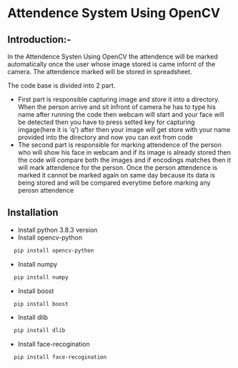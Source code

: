 
# Attendence System Using OpenCV




## Introduction:-
In the Attendence Systen Using OpenCV the attendence will be marked automatically once the user whose image stored is came infornt of the camera. The attendence marked will be stored in spreadsheet.

The code base is divided into 2 part.

- First part is responsible capturing image and store it into a directory. When the person arrive and sit infront of camera he has to type his name after running the code then webcam will start and your face will be detected then you have to press setted key for capturing imgage(here it is 'q') after then your image will get store with your name provided into the directory and now you can exit from code
- The second part is responsible for marking attendence of the person who will show his face in webcam and if its image is already stored then the code will compare both the images and if encodings matches then it will mark attendence for the person. Once the person attendence is marked it cannot be marked again on same day because its data is being stored and will be compared everytime before marking any perosn attendence


## Installation

- Install python 3.8.3 version 
- Install opencv-python

```bash
  pip install opencv-python
```
- Install numpy

```bash
  pip install numpy
```
- Install boost

```bash
  pip install boost
```
- Install dlib

```bash
  pip install dlib
```
- Install face-recogination

```bash
  pip install face-recogination
```

